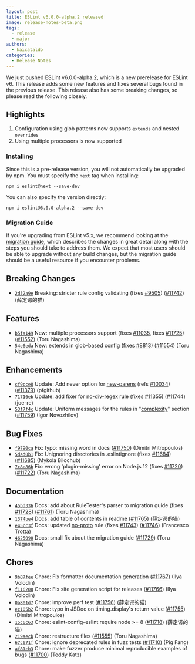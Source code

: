 ```yaml
---
layout: post
title: ESLint v6.0.0-alpha.2 released
image: release-notes-beta.png
tags:
  - release
  - major
authors:
  - kaicataldo
categories:
  - Release Notes
---
```


We just pushed ESLint v6.0.0-alpha.2, which is a new prerelease for ESLint v6. This release adds some new features and fixes several bugs found in the previous release. This release also has some breaking changes, so please read the following closely.




## Highlights

1. Configuration using glob patterns now supports `extends` and nested `overrides`
1. Using multiple processors is now supported

### Installing

Since this is a pre-release version, you will not automatically be upgraded by npm. You must specify the `next` tag when installing:

```
npm i eslint@next --save-dev
```

You can also specify the version directly:

```
npm i eslint@6.0.0-alpha.2 --save-dev
```

### Migration Guide

If you're upgrading from ESLint v5.x, we recommend looking at the [migration guide](/docs/6.0.0/user-guide/migrating-to-6.0.0), which describes the changes in great detail along with the steps you should take to address them. We expect that most users should be able to upgrade without any build changes, but the migration guide should be a useful resource if you encounter problems.




## Breaking Changes


* [`2d32a9e`](https://github.com/eslint/eslint/commit/2d32a9e8dd10a5927576bd50d184876c775da4af) Breaking: stricter rule config validating (fixes [#9505](https://github.com/eslint/eslint/issues/9505)) ([#11742](https://github.com/eslint/eslint/issues/11742)) (薛定谔的猫)




## Features


* [`b5fa149`](https://github.com/eslint/eslint/commit/b5fa1491d2371a721e4b5029e797ae98fd30fed2) New: multiple processors support (fixes [#11035](https://github.com/eslint/eslint/issues/11035), fixes [#11725](https://github.com/eslint/eslint/issues/11725)) ([#11552](https://github.com/eslint/eslint/issues/11552)) (Toru Nagashima)
* [`54e6eda`](https://github.com/eslint/eslint/commit/54e6edaa2f881aab530fa14e63d92e5e0e2ca55c) New: extends in glob-based config (fixes [#8813](https://github.com/eslint/eslint/issues/8813)) ([#11554](https://github.com/eslint/eslint/issues/11554)) (Toru Nagashima)




## Enhancements


* [`cf9cce8`](https://github.com/eslint/eslint/commit/cf9cce81aa68e9bc23840530cb33f4c3f551fb1e) Update: Add never option for [new-parens](/docs/rules/new-parens) (refs [#10034](https://github.com/eslint/eslint/issues/10034)) ([#11379](https://github.com/eslint/eslint/issues/11379)) (pfgithub)
* [`71716eb`](https://github.com/eslint/eslint/commit/71716eba3155266d777b994a38af524952e97696) Update: add fixer for [no-div-regex](/docs/rules/no-div-regex) rule (fixes [#11355](https://github.com/eslint/eslint/issues/11355)) ([#11744](https://github.com/eslint/eslint/issues/11744)) (joe-re)
* [`53f7f4c`](https://github.com/eslint/eslint/commit/53f7f4cf8d8b66a1911db56e4f72764388a21cc4) Update: Uniform messages for the rules in "[complexity](/docs/rules/complexity)" section ([#11759](https://github.com/eslint/eslint/issues/11759)) (Igor Novozhilov)




## Bug Fixes


* [`f9790ca`](https://github.com/eslint/eslint/commit/f9790ca1baec1275f3c946586766a5713258ac32) Fix: typo: missing word in docs ([#11750](https://github.com/eslint/eslint/issues/11750)) (Dimitri Mitropoulos)
* [`5dad0b1`](https://github.com/eslint/eslint/commit/5dad0b1d80c9cf380c49f46266c35d461d3cecad) Fix: Unignoring directories in .eslintignore (fixes [#11684](https://github.com/eslint/eslint/issues/11684)) ([#11685](https://github.com/eslint/eslint/issues/11685)) (Mykola Bilochub)
* [`7c8e86b`](https://github.com/eslint/eslint/commit/7c8e86bf2c900cec7cd1dfd529a8c77cc81ef34c) Fix: wrong 'plugin-missing' error on Node.js 12 (fixes [#11720](https://github.com/eslint/eslint/issues/11720)) ([#11722](https://github.com/eslint/eslint/issues/11722)) (Toru Nagashima)




## Documentation


* [`45bd336`](https://github.com/eslint/eslint/commit/45bd336e647a6fa8a502488e5cbd27ba02712083) Docs: add about RuleTester's parser to migration guide (fixes [#11728](https://github.com/eslint/eslint/issues/11728)) ([#11761](https://github.com/eslint/eslint/issues/11761)) (Toru Nagashima)
* [`1374be4`](https://github.com/eslint/eslint/commit/1374be44f7ec4b8c913c52cc84debc4012c4f3ea) Docs: add table of contents in readme ([#11765](https://github.com/eslint/eslint/issues/11765)) (薛定谔的猫)
* [`e45cc3f`](https://github.com/eslint/eslint/commit/e45cc3f3dc44f3a5b6b713a1bf5ce6e46d87ca49) Docs: updated [no-proto](/docs/rules/no-proto) rule (fixes [#11743](https://github.com/eslint/eslint/issues/11743)) ([#11746](https://github.com/eslint/eslint/issues/11746)) (Francesco Trotta)
* [`4625090`](https://github.com/eslint/eslint/commit/462509058e46770cf70307cf8dba279f0e73b967) Docs: small fix about the migration guide ([#11729](https://github.com/eslint/eslint/issues/11729)) (Toru Nagashima)








## Chores


* [`9b87fee`](https://github.com/eslint/eslint/commit/9b87fee9dc7b1d99a50b924cb6b81255ebb5c4a2) Chore: Fix formatter documentation generation ([#11767](https://github.com/eslint/eslint/issues/11767)) (Ilya Volodin)
* [`f116208`](https://github.com/eslint/eslint/commit/f11620848733a3a6f58811d9bb2c3e748d6135ac) Chore: Fix site generation script for releases ([#11766](https://github.com/eslint/eslint/issues/11766)) (Ilya Volodin)
* [`0a801d7`](https://github.com/eslint/eslint/commit/0a801d702dc41dae7eac0c802b822493ddc3ac41) Chore: improve perf test ([#11756](https://github.com/eslint/eslint/issues/11756)) (薛定谔的猫)
* [`ec105b2`](https://github.com/eslint/eslint/commit/ec105b24f7e036ecdc4267f018529ac3765e29d5) Chore: typo in JSDoc on timing.display's return value ([#11755](https://github.com/eslint/eslint/issues/11755)) (Dimitri Mitropoulos)
* [`15c6c63`](https://github.com/eslint/eslint/commit/15c6c6374c0425d5402142d012a541fa208bc9da) Chore: eslint-config-eslint require node >= 8 ([#11718](https://github.com/eslint/eslint/issues/11718)) (薛定谔的猫)
* [`219aecb`](https://github.com/eslint/eslint/commit/219aecb78bc646d44bad27dc775a9b3d3dc58232) Chore: restructure files ([#11555](https://github.com/eslint/eslint/issues/11555)) (Toru Nagashima)
* [`67c671f`](https://github.com/eslint/eslint/commit/67c671fdc1c8b08cb8d263a9bb2151e3108c88b4) Chore: ignore deprecated rules in fuzz tests ([#11710](https://github.com/eslint/eslint/issues/11710)) (Pig Fang)
* [`af81cb3`](https://github.com/eslint/eslint/commit/af81cb3ecc5e6bf43a6a2d8f326103350513a1b8) Chore: make fuzzer produce minimal reproducible examples of bugs ([#11700](https://github.com/eslint/eslint/issues/11700)) (Teddy Katz)
